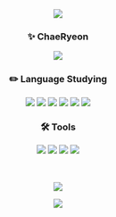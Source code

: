 
<div align="center">

 <img src="https://capsule-render.vercel.app/api?type=waving&color=ff7372&height=100&section=header"/>

 ### ✨ ChaeRyeon
 <a href="mailto:chaechae823@naver.com"><img src="https://img.shields.io/badge/Naver Mail-03C75A?style=flat&logo=Naver&logoColor=white"/></a>

  
  
 ### ✏️ Language Studying

<img src="https://img.shields.io/badge/JAVA-3a75b0?style=flat"/>
<img src="https://img.shields.io/badge/Python-3776AB?style=flat&logo=Python&logoColor=white"/>
<img src="https://img.shields.io/badge/MySQL-4479A1?style=flat&logo=MySQL&logoColor=white"/>
<img src="https://img.shields.io/badge/HTML5-E34F26?style=flat&logo=HTML5&logoColor=white"/>
<img src="https://img.shields.io/badge/CSS3-1572B6?style=flat&logo=CSS3&logoColor=white"/>
<img src="https://img.shields.io/badge/JavaScript-F7DF1E?style=flat&logo=JavaScript&logoColor=white"/>

### 🛠️ Tools
<img src="https://img.shields.io/badge/GitHub-181717?style=flat&logo=GitHub&logoColor=white"/>
<img src="https://img.shields.io/badge/IntelliJ IDEA-000000?style=flat&logo=IntelliJ IDEA&logoColor=white"/>
<img src="https://img.shields.io/badge/PyCharm-000000?style=flat&logo=PyCharm&logoColor=white"/>
<img src="https://img.shields.io/badge/Visual Studio Code-007ACC?style=flat&logo=Visual Studio Code&logoColor=white"/>

<br><br>
<img src="https://github-readme-stats.vercel.app/api/top-langs/?username=chaeryeon823&layout=compact&langs_count=8&theme=aura_dark"/>
  
<img src="https://capsule-render.vercel.app/api?type=waving&color=ff7372&height=100&section=footer"/>

</div>


<!--
**chaeryeon823/chaeryeon823** is a ✨ _special_ ✨ repository because its `README.md` (this file) appears on your GitHub profile.

Here are some ideas to get you started:

- 🔭 I’m currently working on ...
- 🌱 I’m currently learning ...
- 👯 I’m looking to collaborate on ...
- 🤔 I’m looking for help with ...
- 💬 Ask me about ...
- 📫 How to reach me: ...
- 😄 Pronouns: ...
- ⚡ Fun fact: ...

  <img align="right" src="https://github-readme-stats.vercel.app/api/top-langs/?username=chaeryoen823&theme=dracula&exclude_repo=clone-web-scrapper,clone-zoom&hide=Procfile&layout=compact&langs_count=8"/>
-->

